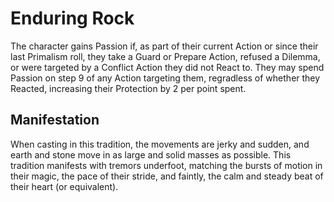 # Enduring Rock
The character gains Passion if, as part of their current Action or since their last Primalism roll, they take a Guard or Prepare Action, refused a Dilemma, or were targeted by a Conflict Action they did not React to. They may spend Passion on step 9 of any Action targeting them, regradless of whether they Reacted, increasing their Protection by 2 per point spent.

## Manifestation
When casting in this tradition, the movements are jerky and sudden, and earth and stone move in as large and solid masses as possible. This tradition manifests with tremors underfoot, matching the bursts of motion in their magic, the pace of their stride, and faintly, the calm and steady beat of their heart (or equivalent).